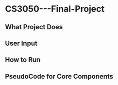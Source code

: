 # CS3050---Final-Project

## What Project Does

## User Input

## How to Run

## PseudoCode for Core Components
